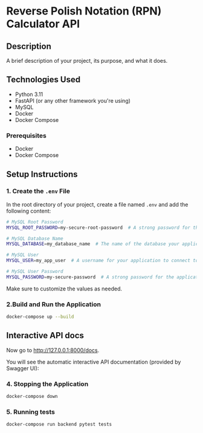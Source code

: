 # Reverse Polish Notation (RPN) Calculator API
## Description

A brief description of your project, its purpose, and what it does.

## Technologies Used

- Python 3.11
- FastAPI (or any other framework you're using)
- MySQL
- Docker
- Docker Compose
### Prerequisites
- Docker
- Docker Compose
## Setup Instructions

### 1. Create the `.env` File

In the root directory of your project, create a file named `.env` and add the following content:

```bash
# MySQL Root Password
MYSQL_ROOT_PASSWORD=my-secure-root-password  # A strong password for the root user.

# MySQL Database Name
MYSQL_DATABASE=my_database_name  # The name of the database your application will use.

# MySQL User
MYSQL_USER=my_app_user  # A username for your application to connect to the database.

# MySQL User Password
MYSQL_PASSWORD=my-secure-password  # A strong password for the application user.

```
Make sure to customize the values as needed.

### 2.Build and Run the Application
```bash
docker-compose up --build
```
## Interactive API docs
Now go to http://127.0.0.1:8000/docs.

You will see the automatic interactive API documentation (provided by Swagger UI):

### 4. Stopping the Application
```bash
docker-compose down
```


### 5. Running tests
```bash
docker-compose run backend pytest tests
```